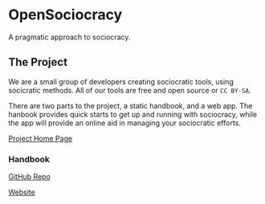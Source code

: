 # OpenSociocracy

A pragmatic approach to sociocracy.


## The Project

We are a small group of developers creating sociocratic tools, using socicratic methods. All of our tools are free and open source or `CC BY-SA`.

There are two parts to the project, a static handbook, and a web app. The hanbook provides quick starts to get up and running with sociocracy, while the app will provide an online aid in managing your sociocratic efforts.

[Project Home Page](https://www.opensociocracy.org/)


### Handbook

[GitHub Repo](https://github.com/OpenSociocracy/documentation-website)

[Website](https://handbook.opensociocracy.org/)

